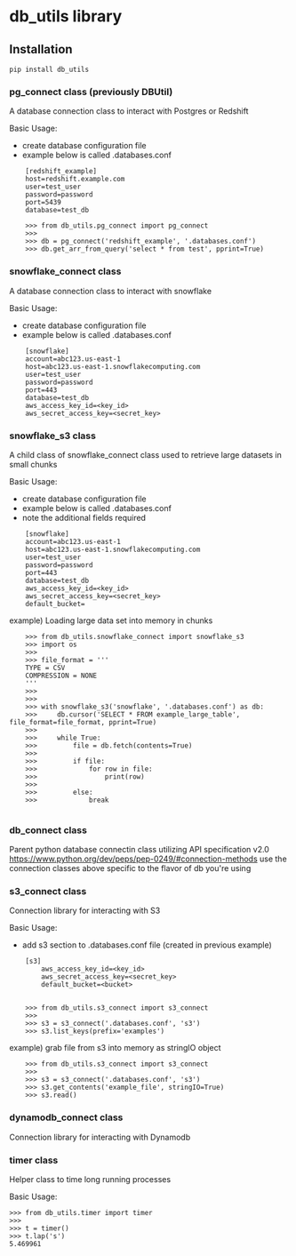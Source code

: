 # db_utils library

## Installation

```
pip install db_utils
```

### pg_connect class (previously DBUtil)
A database connection class to interact with  Postgres or Redshift

Basic Usage:
 * create database configuration file
 * example below is called .databases.conf

```
    [redshift_example]
    host=redshift.example.com
    user=test_user
    password=password
    port=5439
    database=test_db

    >>> from db_utils.pg_connect import pg_connect
    >>>
    >>> db = pg_connect('redshift_example', '.databases.conf')
    >>> db.get_arr_from_query('select * from test', pprint=True)
```


### snowflake_connect class
A database connection class to interact with snowflake

Basic Usage:
 * create database configuration file
 * example below is called .databases.conf

```
    [snowflake]
    account=abc123.us-east-1
    host=abc123.us-east-1.snowflakecomputing.com
    user=test_user
    password=password
    port=443
    database=test_db
    aws_access_key_id=<key_id>
    aws_secret_access_key=<secret_key>
```

### snowflake_s3 class
A child class of snowflake_connect class used to retrieve large datasets in small chunks

Basic Usage:
 * create database configuration file
 * example below is called .databases.conf
 * note the additional fields required

```
    [snowflake]
    account=abc123.us-east-1
    host=abc123.us-east-1.snowflakecomputing.com
    user=test_user
    password=password
    port=443
    database=test_db
    aws_access_key_id=<key_id>
    aws_secret_access_key=<secret_key>
    default_bucket=
```

example) Loading large data set into memory in chunks
```
    >>> from db_utils.snowflake_connect import snowflake_s3
    >>> import os
    >>>
    >>> file_format = '''
    TYPE = CSV
    COMPRESSION = NONE
    '''
    >>>
    >>>
    >>> with snowflake_s3('snowflake', '.databases.conf') as db:
    >>>     db.cursor('SELECT * FROM example_large_table', file_format=file_format, pprint=True)
    >>>
    >>>     while True:
    >>>         file = db.fetch(contents=True)
    >>>
    >>>         if file:
    >>>             for row in file:
    >>>                 print(row)
    >>>
    >>>         else:
    >>>             break


```


### db_connect class
Parent python database connectin class utilizing
API specification v2.0 https://www.python.org/dev/peps/pep-0249/#connection-methods
use the connection classes above specific to the flavor of db you're using


### s3_connect class
Connection library for interacting with S3

Basic Usage:
 * add s3 section to .databases.conf file (created in previous example)

```
    [s3]
        aws_access_key_id=<key_id>
        aws_secret_access_key=<secret_key>
        default_bucket=<bucket>


    >>> from db_utils.s3_connect import s3_connect
    >>>
    >>> s3 = s3_connect('.databases.conf', 's3')
    >>> s3.list_keys(prefix='examples')

```

example) grab file from s3 into memory as stringIO object
```
    >>> from db_utils.s3_connect import s3_connect
    >>>
    >>> s3 = s3_connect('.databases.conf', 's3')
    >>> s3.get_contents('example_file', stringIO=True)
    >>> s3.read()

```


### dynamodb_connect class
Connection library for interacting with Dynamodb


### timer class
Helper class to time long running processes

Basic Usage:

```
>>> from db_utils.timer import timer
>>>
>>> t = timer()
>>> t.lap('s')
5.469961
```